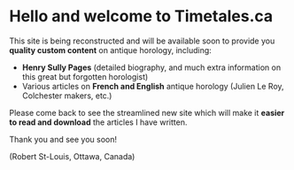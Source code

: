 # Hello and welcome to Timetales.ca

This site is being reconstructed and will be available soon to provide you **quality custom content** on antique horology, including:
  - __Henry Sully Pages__ (detailed biography, and much extra information on this great but forgotten horologist)
  - Various articles on __French and English__ antique horology (Julien Le Roy, Colchester makers, etc.)

Please come back to see the streamlined new site which will make it **easier to read and download** the articles I have written.

Thank you and see you soon!

(Robert St-Louis, Ottawa, Canada)
